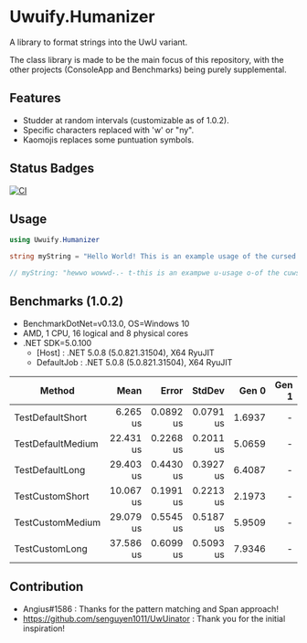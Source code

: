 # Uwuify.Humanizer

A library to format strings into the UwU variant.

The class library is made to be the main focus of this repository, with the other projects (ConsoleApp and Benchmarks) being purely supplemental. 

## Features

- Studder at random intervals (customizable as of 1.0.2).
- Specific characters replaced with 'w' or "ny".
- Kaomojis replaces some puntuation symbols.

## Status Badges

[![CI](https://github.com/nickmartin1ee7/Uwuify.Humanizer/actions/workflows/CI.yml/badge.svg)](https://github.com/nickmartin1ee7/Uwuify.Humanizer/actions/workflows/CI.yml)

## Usage

```cs
using Uwuify.Humanizer

string myString = "Hello World! This is an example usage of the cursed humanizer UwU string formatting extension. I hope you love/hate it as much as I do!".Uwuify();

// myString: "hewwo wowwd-.- t-this is an exampwe u-usage o-of the cuwsed h-humanyizew u-uwu s-stwinyg fowmattinyg extenysiony xD i h-hope you wove/hate i-it as much as i-i d-do *:･ﾟ✧*:･ﾟ✧"
```

## Benchmarks (1.0.2)

* BenchmarkDotNet=v0.13.0, OS=Windows 10
* AMD, 1 CPU, 16 logical and 8 physical cores
* .NET SDK=5.0.100
  * [Host]     : .NET 5.0.8 (5.0.821.31504), X64 RyuJIT
  * DefaultJob : .NET 5.0.8 (5.0.821.31504), X64 RyuJIT


|            Method |      Mean |     Error |    StdDev |  Gen 0 | Gen 1 | Gen 2 | Allocated |
|------------------ |----------:|----------:|----------:|-------:|------:|------:|----------:|
|  TestDefaultShort |  6.265 us | 0.0892 us | 0.0791 us | 1.6937 |     - |     - |      7 KB |
| TestDefaultMedium | 22.431 us | 0.2268 us | 0.2011 us | 5.0659 |     - |     - |     21 KB |
|   TestDefaultLong | 29.403 us | 0.4430 us | 0.3927 us | 6.4087 |     - |     - |     26 KB |
|   TestCustomShort | 10.067 us | 0.1991 us | 0.2213 us | 2.1973 |     - |     - |      9 KB |
|  TestCustomMedium | 29.079 us | 0.5545 us | 0.5187 us | 5.9509 |     - |     - |     24 KB |
|    TestCustomLong | 37.586 us | 0.6099 us | 0.5093 us | 7.9346 |     - |     - |     33 KB |

## Contribution

- Angius#1586 : Thanks for the pattern matching and Span approach!
- https://github.com/senguyen1011/UwUinator : Thank you for the initial inspiration!
